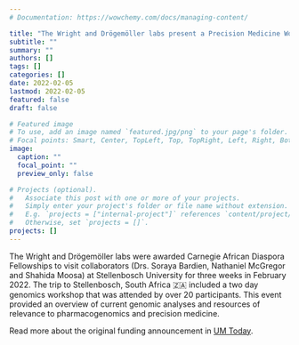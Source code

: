 ```yaml
---
# Documentation: https://wowchemy.com/docs/managing-content/

title: "The Wright and Drögemöller labs present a Precision Medicine Workshop in South Africa 🇿🇦 as part of their Carnegie African Diaspora Fellowships"
subtitle: ""
summary: ""
authors: []
tags: []
categories: []
date: 2022-02-05
lastmod: 2022-02-05
featured: false
draft: false

# Featured image
# To use, add an image named `featured.jpg/png` to your page's folder.
# Focal points: Smart, Center, TopLeft, Top, TopRight, Left, Right, BottomLeft, Bottom, BottomRight.
image:
  caption: ""
  focal_point: ""
  preview_only: false

# Projects (optional).
#   Associate this post with one or more of your projects.
#   Simply enter your project's folder or file name without extension.
#   E.g. `projects = ["internal-project"]` references `content/project/deep-learning/index.md`.
#   Otherwise, set `projects = []`.
projects: []
---
```

The Wright and Drögemöller labs were awarded Carnegie African Diaspora Fellowships to visit collaborators (Drs. Soraya Bardien, Nathaniel McGregor and Shahida Moosa) at Stellenbosch University for three weeks in February 2022. The trip to Stellenbosch, South Africa 🇿🇦 included a two day genomics workshop that was attended by over 20 participants. This event provided an overview of current genomic analyses and resources of relevance to pharmacogenomics and precision medicine. 

Read more about the original funding announcement in [UM Today](https://news.umanitoba.ca/two-new-canada-research-chairs-awarded-prestigious-carnegie-african-diaspora-fellowships/). 